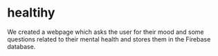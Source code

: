 # healtihy
We created a webpage which asks the user for their mood and some questions related to their mental health and stores them in the Firebase database.
